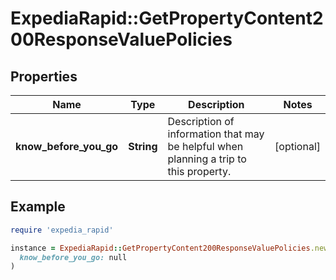 # ExpediaRapid::GetPropertyContent200ResponseValuePolicies

## Properties

| Name | Type | Description | Notes |
| ---- | ---- | ----------- | ----- |
| **know_before_you_go** | **String** | Description of information that may be helpful when planning a trip to this property. | [optional] |

## Example

```ruby
require 'expedia_rapid'

instance = ExpediaRapid::GetPropertyContent200ResponseValuePolicies.new(
  know_before_you_go: null
)
```

